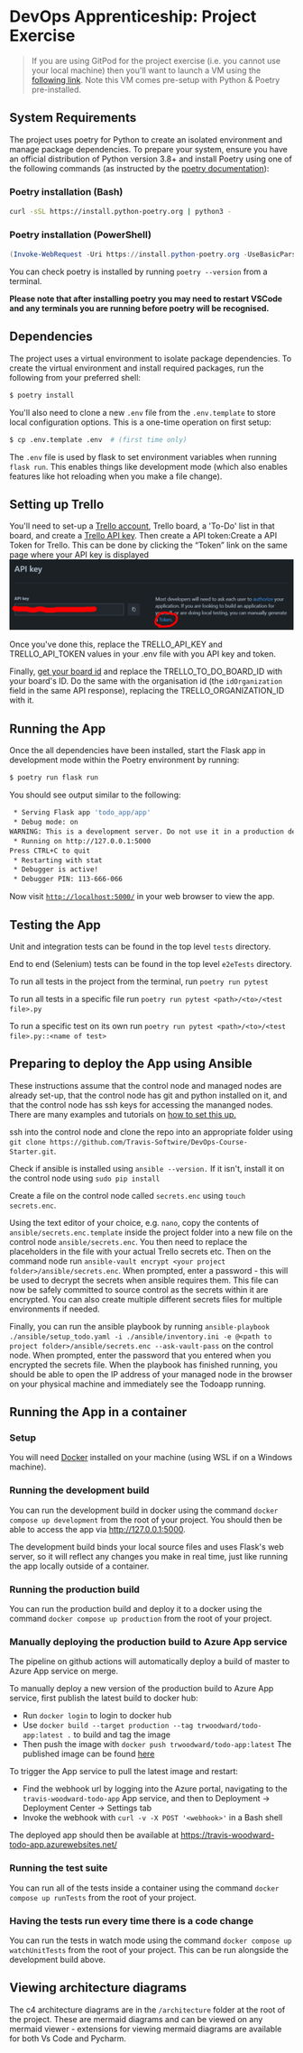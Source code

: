 # DevOps Apprenticeship: Project Exercise

> If you are using GitPod for the project exercise (i.e. you cannot use your local machine) then you'll want to launch a VM using the [following link](https://gitpod.io/#https://github.com/CorndelWithSoftwire/DevOps-Course-Starter). Note this VM comes pre-setup with Python & Poetry pre-installed.

## System Requirements

The project uses poetry for Python to create an isolated environment and manage package dependencies. To prepare your system, ensure you have an official distribution of Python version 3.8+ and install Poetry using one of the following commands (as instructed by the [poetry documentation](https://python-poetry.org/docs/#system-requirements)):

### Poetry installation (Bash)

```bash
curl -sSL https://install.python-poetry.org | python3 -
```

### Poetry installation (PowerShell)

```powershell
(Invoke-WebRequest -Uri https://install.python-poetry.org -UseBasicParsing).Content | py -
```

You can check poetry is installed by running `poetry --version` from a terminal.

**Please note that after installing poetry you may need to restart VSCode and any terminals you are running before poetry will be recognised.**

## Dependencies

The project uses a virtual environment to isolate package dependencies. To create the virtual environment and install required packages, run the following from your preferred shell:

```bash
$ poetry install
```

You'll also need to clone a new `.env` file from the `.env.template` to store local configuration options. This is a one-time operation on first setup:

```bash
$ cp .env.template .env  # (first time only)
```

The `.env` file is used by flask to set environment variables when running `flask run`. This enables things like development mode (which also enables features like hot reloading when you make a file change).

## Setting up Trello

You'll need to set-up a [Trello account](https://trello.com/signup), Trello board, a 'To-Do' list in that board, and create a [Trello API key](https://developer.atlassian.com/cloud/trello/guides/rest-api/api-introduction/#managing-your-api-key). 
Then create a API token:Create a API Token for Trello.
This can be done by clicking the “Token” link on the same page where your API key is displayed
![img.png](img.png)

Once you've done this, replace the TRELLO_API_KEY and TRELLO_API_TOKEN values in your .env file with you API key and token.



Finally, [get your board id](https://developer.atlassian.com/cloud/trello/guides/rest-api/api-introduction/#your-first-api-call) and replace the TRELLO_TO_DO_BOARD_ID with your board's ID. Do the same with the organisation id (the `idOrganization` field in the same API response), replacing the TRELLO_ORGANIZATION_ID with it.

## Running the App

Once the all dependencies have been installed, start the Flask app in development mode within the Poetry environment by running:
```bash
$ poetry run flask run
```

You should see output similar to the following:
```bash
 * Serving Flask app 'todo_app/app'
 * Debug mode: on
WARNING: This is a development server. Do not use it in a production deployment. Use a production WSGI server instead.
 * Running on http://127.0.0.1:5000
Press CTRL+C to quit
 * Restarting with stat
 * Debugger is active!
 * Debugger PIN: 113-666-066
```
Now visit [`http://localhost:5000/`](http://localhost:5000/) in your web browser to view the app.

## Testing the App

Unit and integration tests can be found in the top level `tests` directory.

End to end (Selenium) tests can be found in the top level `e2eTests` directory.

To run all tests in the project from the terminal, run `poetry run pytest`

To run all tests in a specific file run `poetry run pytest <path>/<to>/<test file>.py`

To run a specific test on its own run `poetry run pytest <path>/<to>/<test file>.py::<name of test>`

## Preparing to deploy the App using Ansible

These instructions assume that the control node and managed nodes are already set-up, that the control node has git and python installed on it, and that the control node has ssh keys for accessing the mananged nodes.
There are many examples and tutorials on [how to set this up.](https://www.ibm.com/docs/en/storage-ceph/5?topic=installation-enabling-password-less-ssh-ansible)

ssh into the control node and clone the repo into an appropriate folder using `git clone https://github.com/Travis-Softwire/DevOps-Course-Starter.git`.

Check if ansible is installed using `ansible --version.` If it isn't, install it on the control node using `sudo pip install `

Create a file on the control node called `secrets.enc` using `touch secrets.enc`.

Using the text editor of your choice, e.g. `nano`, copy the contents of `ansible/secrets.enc.template` inside the project folder into a new file on the control node `ansible/secrets.enc`.
You then need to replace the placeholders in the file with your actual Trello secrets etc. Then on the command node run `ansible-vault encrypt <your project folder>/ansible/secrets.enc`. When prompted, enter a password - this will be used to decrypt the secrets when ansible requires them.
This file can now be safely committed to source control as the secrets within it are encrypted. You can also create multiple different secrets files for multiple environments if needed.

Finally, you can run the ansible playbook by running `ansible-playbook ./ansible/setup_todo.yaml -i ./ansible/inventory.ini -e @<path to project folder>/ansible/secrets.enc --ask-vault-pass` on the control node. When prompted, enter the password that you entered when you encrypted the secrets file.
When the playbook has finished running, you should be able to open the IP address of your managed node in the browser on your physical machine and immediately see the Todoapp running.

## Running the App in a container

### Setup

You will need [Docker](https://docs.docker.com/desktop/wsl/) installed on your machine (using WSL if on a Windows machine).

### Running the development build

You can run the development build in docker using the command `docker compose up development` from the root of your project. 
You should then be able to access the app via http://127.0.0.1:5000. 

The development build binds your local source files and uses Flask's web server, so it will reflect any changes you make in real time, just like running the app locally outside of a container.

### Running the production build

You can run the production build and deploy it to a docker using the command `docker compose up production` from the root of your project. 

### Manually deploying the production build to Azure App service

The pipeline on github actions will automatically deploy a build of master to Azure App service on merge.

To manually deploy a new version of the production build to Azure App service, first publish the latest build to docker hub:
- Run `docker login` to login to docker hub
- Use `docker build --target production --tag trwoodward/todo-app:latest .` to build and tag the image
- Then push the image with `docker push trwoodward/todo-app:latest`
The published image can be found [here](https://hub.docker.com/r/trwoodward/todo-app/tags)

To trigger the App service to pull the latest image and restart:
- Find the webhook url by logging into the Azure portal, navigating to the `travis-woodward-todo-app` App service, and then to Deployment -> Deployment Center -> Settings tab
- Invoke the webhook with `curl -v -X POST '<webhook>'` in a Bash shell

The deployed app should then be available at https://travis-woodward-todo-app.azurewebsites.net/ 

### Running the test suite

You can run all of the tests inside a container using the command `docker compose up runTests` from the root of your project.

### Having the tests run every time there is a code change

You can run the tests in watch mode using the command `docker compose up watchUnitTests` from the root of your project. This can be run alongside the development build above.

## Viewing architecture diagrams

The c4 architecture diagrams are in the `/architecture` folder at the root of the project. These are mermaid diagrams and can be viewed on any mermaid viewer - extensions for viewing mermaid diagrams are available for both Vs Code and Pycharm.